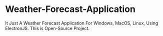 # Weather-Forecast-Application
It Just A Weather Forecast Application For Windows, MacOS, Linux, Using ElectronJS. This is Open-Source Project. 
